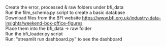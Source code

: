 Create the error, processed & raw folders under bfi_data<br />
Run the film_schema.py script to create a basic database<br />
Download files from the BFI website https://www.bfi.org.uk/industry-data-insights/weekend-box-office-figures<br />
Place them into the bfi_data -> raw folder<br />
Run the bfi_loader.py script<br />
Run: "streamlit run dashboard.py" to see the dashboard<br />